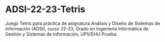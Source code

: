 # ADSI-22-23-Tetris
Juego Tetris para práctica de asignatura Análisis y Diseño de Sistemas de Información (ADSI), curso 22-23, Grado en Ingeniería Informática de Gestión y Sistemas de Información, UPV/EHU
Prueba